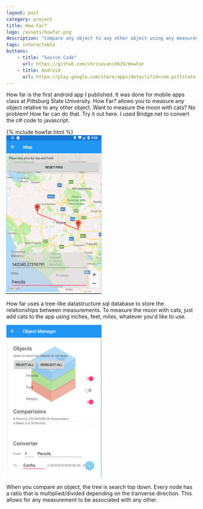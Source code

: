 ```yaml
---
layout: post
category: project
title: How Far?
logo: /assets/howfar.png
description: "Compare any object to any other object using any measurement."
tags: interactable
buttons:
    - title: "Source Code"
      url: https://github.com/chrisevans9629/HowFar
    - title: Android
      url: https://play.google.com/store/apps/details?id=com.pittstate.howfar
---
```




How far is the first android app I published.  It was done for mobile apps class at Pittsburg State University.  How Far? allows you to measure any object relative to any other object.  Want to measure the moon with cats? No problem!  How far can do that.  Try it out here.  I used Bridge.net to convert the c# code to javascript.

<div class="break" />
<div> 
{% include howfar.html %}
</div>
<div class="break" />


<img style="max-width: 50%;" src="/assets/images/howfar_map.png" alt="map">

How far uses a tree-like datastructure sql database to store the relationships between measurements.  To measure the moon with cats, just add cats to the app using inches, feet, miles, whatever you'd like to use.

<img style="max-width: 50%;" src="/assets/images/howfar_manager.png" alt="manager">

When you compare an object, the tree is search top down.  Every node has a ratio that is multiplied/divided depending on the tranverse direction.  This allows for any measurement to be associated with any other.
